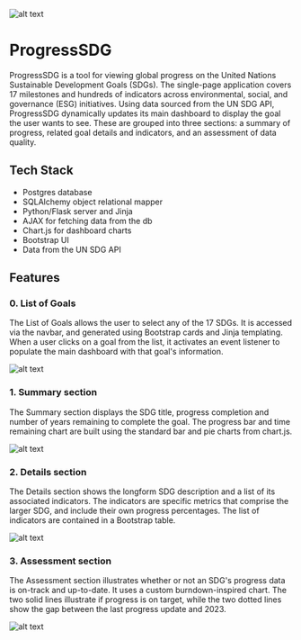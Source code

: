 ![alt text](https://github.com/Taiyo-SK/progressSDG/blob/main/static/screenshots/overview.png "page overview")
# ProgressSDG
ProgressSDG is a tool for viewing global progress on the United Nations Sustainable Development Goals (SDGs). The single-page application covers 17 milestones and hundreds of indicators across environmental, social, and governance (ESG) initiatives. Using data sourced from the UN SDG API, ProgressSDG dynamically updates its main dashboard to display the goal the user wants to see. These are grouped into three sections: a summary of progress, related goal details and indicators, and  an assessment of data quality.

## Tech Stack
- Postgres database
- SQLAlchemy object relational mapper
- Python/Flask server and Jinja
- AJAX for fetching data from the db
- Chart.js for dashboard charts 
- Bootstrap UI
- Data from the UN SDG API

## Features

### 0. List of Goals

The List of Goals allows the user to select any of the 17 SDGs. It is accessed via the navbar, and generated using Bootstrap cards and Jinja templating. When a user clicks on a goal from the list, it activates an event listener to populate the main dashboard with that goal's information.

![alt text](https://github.com/Taiyo-SK/progressSDG/blob/main/static/screenshots/list.png "list of goals")

### 1. Summary section

The Summary section displays the SDG title, progress completion and number of years remaining to complete the goal. The progress bar and time remaining chart are built using the standard bar and pie charts from chart.js.

![alt text](https://github.com/Taiyo-SK/progressSDG/blob/main/static/screenshots/summary.png "summary section")

### 2. Details section

 The Details section shows the longform SDG description and a list of its associated indicators. The indicators are specific metrics that comprise the larger SDG, and include their own progress percentages. The list of indicators are contained in a Bootstrap table.

![alt text](https://github.com/Taiyo-SK/progressSDG/blob/main/static/screenshots/details.png "details section")

### 3. Assessment section

The Assessment section illustrates whether or not an SDG's progress data is on-track and up-to-date. It uses a custom burndown-inspired chart. The two solid lines illustrate if progress is on target, while the two dotted lines show the gap between the last progress update and 2023.

![alt text](https://github.com/Taiyo-SK/progressSDG/blob/main/static/screenshots/assessment.png "assessment section")
